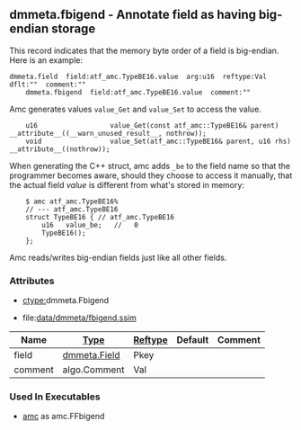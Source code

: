 ## dmmeta.fbigend - Annotate field as having big-endian storage
<a href="#dmmeta-fbigend"></a>

This record indicates that the memory byte order of a field is big-endian.
Here is an example:

```
dmmeta.field  field:atf_amc.TypeBE16.value  arg:u16  reftype:Val  dflt:""  comment:""
    dmmeta.fbigend  field:atf_amc.TypeBE16.value  comment:""
```

Amc generates values `value_Get` and `value_Set` to access the value.
```
    u16                  value_Get(const atf_amc::TypeBE16& parent) __attribute__((__warn_unused_result__, nothrow));
    void                 value_Set(atf_amc::TypeBE16& parent, u16 rhs) __attribute__((nothrow));
```

When generating the C++ struct, amc adds `_be` to the field name so that the programmer
becomes aware, should they choose to access it manually, that the actual field *value* is different
from what's stored in memory:
```
    $ amc atf_amc.TypeBE16%
    // --- atf_amc.TypeBE16
    struct TypeBE16 { // atf_amc.TypeBE16
        u16   value_be;   //   0
        TypeBE16();
    };
```

Amc reads/writes big-endian fields just like all other fields.

### Attributes
<a href="#attributes"></a>
* [ctype:](/txt/ssimdb/dmmeta/ctype.md)dmmeta.Fbigend

* file:[data/dmmeta/fbigend.ssim](/data/dmmeta/fbigend.ssim)

|Name|[Type](/txt/ssimdb/dmmeta/ctype.md)|[Reftype](/txt/ssimdb/dmmeta/reftype.md)|Default|Comment|
|---|---|---|---|---|
|field|[dmmeta.Field](/txt/ssimdb/dmmeta/field.md)|Pkey|
|comment|algo.Comment|Val|

### Used In Executables
<a href="#used-in-executables"></a>
* [amc](/txt/exe/amc/README.md) as amc.FFbigend


